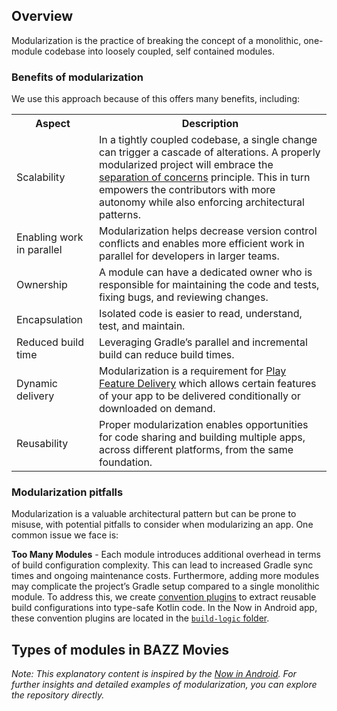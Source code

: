 ## Overview

Modularization is the practice of breaking the concept of a monolithic, one-module codebase into
loosely coupled, self contained modules.

### Benefits of modularization

We use this approach because of this offers many benefits, including:
<table>
  <tr>
    <th>Aspect</th>
    <th>Description</th>
  </tr>
  <tr>
    <td>Scalability</td>
    <td>In a tightly coupled codebase, a single change can trigger a cascade of alterations. A properly modularized project will embrace the <a href="https://en.wikipedia.org/wiki/Separation_of_concerns">separation of concerns</a> principle. This in turn empowers the contributors with more autonomy while also enforcing architectural patterns.</td>
  </tr>
  <tr>
    <td>Enabling work in parallel</td>
    <td>Modularization helps decrease version control conflicts and enables more efficient work in parallel for developers in larger teams.</td>
  </tr>
  <tr>
    <td>Ownership</td>
    <td>A module can have a dedicated owner who is responsible for maintaining the code and tests, fixing bugs, and reviewing changes.</td>
  </tr>
  <tr>
    <td>Encapsulation</td>
    <td>Isolated code is easier to read, understand, test, and maintain.</td>
  </tr>
  <tr>
    <td>Reduced build time</td>
    <td>Leveraging Gradle’s parallel and incremental build can reduce build times.</td>
  </tr>
  <tr>
    <td>Dynamic delivery</td>
    <td>Modularization is a requirement for <a href="https://developer.android.com/guide/playcore/feature-delivery">Play Feature Delivery</a> which allows certain features of your app to be delivered conditionally or downloaded on demand.</td>
  </tr>
  <tr>
    <td>Reusability</td>
    <td>Proper modularization enables opportunities for code sharing and building multiple apps, across different platforms, from the same foundation.</td>
  </tr>
</table>

### Modularization pitfalls

Modularization is a valuable architectural pattern but can be prone to misuse, with potential
pitfalls to consider when modularizing an app. One common issue we face is:

**Too Many Modules** - Each module introduces additional overhead in terms of build configuration
complexity. This can lead to increased Gradle sync times and ongoing maintenance costs. Furthermore,
adding more modules may complicate the project’s Gradle setup compared to a single monolithic
module. To address this, we create [convention plugins](/build-logic/convention/build.gradle.kts) to
extract reusable build configurations into type-safe Kotlin code. In the Now in Android app, these
convention plugins are located in the [`build-logic` folder](/build-logic/).

## Types of modules in BAZZ Movies

*Note: This explanatory content is inspired by
the [Now in Android](https://github.com/android/nowinandroid/blob/main/docs/ModularizationLearningJourney.md).
For further insights and detailed examples of modularization, you can explore the repository
directly.*
